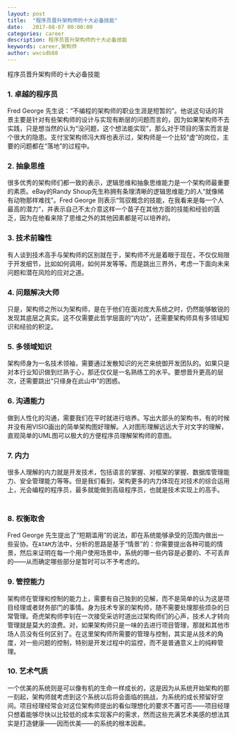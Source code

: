 ```yaml
---
layout: post
title:  "程序员晋升架构师的十大必备技能"
date:   2017-08-07 00:00:00
categories: career
description: 程序员晋升架构师的十大必备技能
keywords: career,架构师
author: wxcsdb88
---
```



程序员晋升架构师的十大必备技能

### 1.  卓越的程序员 　　
Fred George 先生说：“不编程的架构师的职业生涯是短暂的”。他说这句话的背景主要是针对有些架构师的设计与实现有断层的问题而言的，因为如果架构师不去实践，只是想当然的认为“没问题，这个想法能实现”，那么对于项目的落实而言是个很大的隐患。支付宝架构师冯大辉也表示过，架构师是一个比较“虚”的岗位，主要的问题都在“落地”的过程中。 　　                      

### 2.  抽象思维
很多优秀的架构师们都一致的表示，逻辑思维和抽象思维能力是一个架构师最重要的素质。eBay的Randy Shoup先生称拥有条理清晰的逻辑思维能力的人“就像稀有动物那样难找”。Fred George 则表示“驾驭概念的技能，在我看来是每一个人最高的潜力”，并表示自己不太介意这样一个苗子在其他方面的技能和经验的匮乏，因为在他看来除了思维之外的其他因素都是可以培养的。 　　

### 3.  技术前瞻性 　　
有人谈到技术高手与架构师的区别就在于，架构师不光是着眼于现在，不仅仅局限于开发细节，比如如何调用，如何并发等等。而是跳出三界外，考虑一下面向未来问题和潜在风险的应对之道。

### 4.  问题解决大师 　　
只是，架构师之所以为架构师，是在于他们在面对庞大系统之时，仍然能够敏锐的发现其底层之真实。这不仅需要此哲学层面的“内功”，还需要架构师具有多领域知识和经验的积淀。 　　

### 5.  多领域知识 　　
架构师身为一名技术领袖，需要通过发散知识的光芒来统御开发团队的。如果只是对本行业知识做到烂熟于心，那还仅仅是一名熟练工的水平。要想晋升更高的层次，还需要跳出“只缘身在此山中”的困惑。 　　

### 6.  沟通能力 　　
做到人性化的沟通，需要我们在平时就进行培养。写出大部头的架构书，有的时候并没有用VISIO画出的简单架构图好理解。人对图形理解远远大于对文字的理解，直观简单的UML图可以极大的方便程序员理解架构师的意图。

### 7.  内力 　　
很多人理解的内力就是开发技术，包括语言的掌握、对框架的掌握、数据库管理能力、安全管理能力等等。但是我们看到，架构更多的内力体现在对技术的综合运用上，光会编程的程序员，最多就能做到高级程序员，也就是技术实现上的高手。 　　

### 8.  权衡取舍 　　
Fred George 先生提出了“短期滥用”的说法，即在系统能够承受的范围内做出一些妥协。在`ATAM`方法中，分析的思路是基于“情景”的：你需要提出各种可能的情景，然后来证明在每一个用户使用场景中，系统的哪一些内容是必要的、不可丢弃的——从而确定哪些部分是暂时可以不予考虑的。 　　

### 9.  管控能力 　　
架构师在管理和控制的能力上，需要有自己独到的见解，而不是简单的认为这是项目经理或者财务部门的事情。身为技术专家的架构师，随不需要处理那些烦杂的日常管理。奇虎架构师李钊在一次接受采访时道出过架构师们的心声，技术人才转向管理就是莫大的浪费。对，如果架构师只是一味的去进行项目管理，那就和其他市场人员没有任何区别了。在这里架构师所需要的管理与控制，其实是从技术的角度，对一些问题的控制，特别是开发过程中的监控，而不是普通意义上的纯粹管理。 　　

### 10. 艺术气质 　　
一个优美的系统则是可以像有机的生命一样成长的，这是因为从系统开始架构的那一刻起，架构师就考虑到这个系统以后将会面临的挑战，为系统的成长预留好空间。项目经理经常会对这位架构师提出的看似理想化的要求不置可否——项目经理只想着能够尽快以比较低的成本实现客户的需求，然而这些充满艺术美感的想法其实是打造健康——因而优美——的系统的根本因素。
